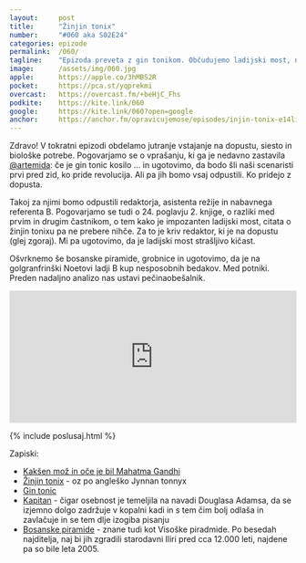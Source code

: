 ```yaml
---
layout: 	post
title:  	"Žinjin tonix"
number: 	"#060 aka S02E24"
categories:	epizode
permalink:	/060/
tagline: 	"Epizoda preveta z gin tonikom. Občudujemo ladijski most, na katerem je kopalna kad in ugotovimo, da Ford golgranfrinčanom pove, kar jim gre: Vi ste kup nesposobnih kretenov!"
image:		/assets/img/060.jpg
apple:		https://apple.co/3hMBS2R
pocket:		https://pca.st/yqprekmi
overcast:	https://overcast.fm/+beHjC_Fhs
podkite:	https://kite.link/060
google:		https://kite.link/060?open=google
anchor:		https://anchor.fm/opravicujemose/episodes/injin-tonix-e14liut/a-a65oda6
---
```


Zdravo! V tokratni epizodi obdelamo jutranje vstajanje na dopustu, siesto in biološke potrebe. Pogovarjamo se o vprašanju, ki ga je nedavno zastavila [@artemida](https://twitter.com/artemida): če je gin tonic kosilo ... in ugotovimo, da bodo šli naši scenaristi prvi pred zid, ko pride revolucija. Ali pa jih bomo vsaj odpustili. Ko pridejo z dopusta. 

Takoj za njimi bomo odpustili redaktorja, asistenta režije in nabavnega referenta B. Pogovarjamo se tudi o 24. poglavju 2. knjige, o razliki med prvim in drugim častnikom, o tem kako je impozanten ladijski most, citata o žinjin tonixu pa ne prebere nihče. Za to je kriv redaktor, ki je na dopustu (glej zgoraj). Mi pa ugotovimo, da je ladijski most strašljivo kičast. 

Ošvrknemo še bosanske piramide, grobnice in ugotovimo, da je na golgranfrinški Noetovi ladji B kup nesposobnih bedakov. Med potniki. Preden nadaljno analizo nas ustavi pečinaobešalnik. 

<iframe src="https://open.spotify.com/embed/episode/0TuPFnpA7iVjm8CuSHXYTv" width="100%" height="232" frameBorder="0" allowtransparency="true" allow="encrypted-media"></iframe> 

{% include poslusaj.html %}

Zapiski:
- [Kakšen mož in oče je bil Mahatma Gandhi](https://www.quora.com/How-was-Mahatma-Gandhi-as-a-husband-and-a-father)
- [Žinjin tonix](https://hitchhikers.fandom.com/wiki/Jynnan_tonnyx) - oz po angleško Jynnan tonnyx
- [Gin tonic](https://en.wikipedia.org/wiki/Gin_and_tonic)
- [Kapitan](https://hitchhikers.fandom.com/wiki/Captain) - čigar osebnost je temeljila na navadi Douglasa Adamsa, da se izjemno dolgo zadržuje v kopalni kadi in s tem čim bolj odlaša in zavlačuje in se tem dlje izogiba pisanju
- [Bosanske piramide](https://sl.wikipedia.org/wiki/Viso%C5%A1ke_piramide) - znane tudi kot Visoške piradmide. Po besedah najditelja, naj bi jih zgradili starodavni Iliri pred cca 12.000 leti, najdene pa so bile leta 2005. 